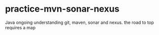 # practice-mvn-sonar-nexus

Java ongoing understanding git, maven, sonar and nexus.
the road to top requires a map